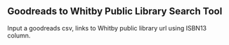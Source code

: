 ## Goodreads to Whitby Public Library Search Tool

Input a goodreads csv, links to Whitby public library url using ISBN13 column.

